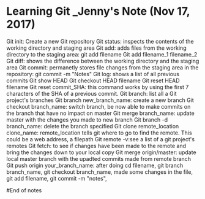 # Learning Git _Jenny's Note (Nov 17, 2017)

Git init: Create a new Git repository
Git status: inspects the contents of the working directory and staging area
Git add: adds files from the working directory to the staging area: git add filename
Git add filename_1 filename_2
Git diff: shows the difference between the working directory and the staging area
Git commit: permanetly stores file changes from the staging area in the repository: git commit -m "Notes"
Git log: shows a list of all previous commits
Git show HEAD
Git checkout HEAD filename
Git reset HEAD filename
Git reset commit_SHA: this command works by using the first 7 characters of the SHA of a previous commit.
Git branch: list all a Git project's branches
Git branch new_branch_name: create a new branch
Git checkout branch_name: switch branch, be now able to make commits on the branch that have no impact on master
Git merge branch_name: update master with the changes you made to new branch
Git branch -d branch_name: delete the branch specified
Git clone remote_location clone_name: remote_location tells git where to go to find the remote. This could be a web address, a filepath
Git remote -v:see a list of a git project's remotes 
Git fetch: to see if changes have been made to the remote and bring the changes down to your local copy 
Git merge origin/master: update local master branch with the upadted commits made from remote branch
Git push origin your_branch_name: after doing cd filename, git branch branch_name, git checkout branch_name, made some changes in the file, git add filename, git commit -m "notes", 

#End of notes

